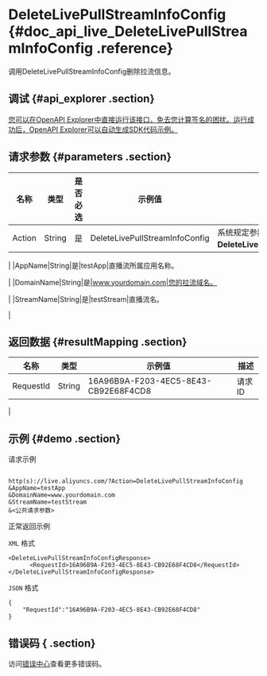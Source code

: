 # DeleteLivePullStreamInfoConfig {#doc_api_live_DeleteLivePullStreamInfoConfig .reference}

调用DeleteLivePullStreamInfoConfig删除拉流信息。

## 调试 {#api_explorer .section}

[您可以在OpenAPI Explorer中直接运行该接口，免去您计算签名的困扰。运行成功后，OpenAPI Explorer可以自动生成SDK代码示例。](https://api.aliyun.com/#product=live&api=DeleteLivePullStreamInfoConfig&type=RPC&version=2016-11-01)

## 请求参数 {#parameters .section}

|名称|类型|是否必选|示例值|描述|
|--|--|----|---|--|
|Action|String|是|DeleteLivePullStreamInfoConfig|系统规定参数，取值：**DeleteLivePullStreamInfoConfig**。

 |
|AppName|String|是|testApp|直播流所属应用名称。

 |
|DomainName|String|是|www.yourdomain.com|您的拉流域名。

 |
|StreamName|String|是|testStream|直播流名。

 |

## 返回数据 {#resultMapping .section}

|名称|类型|示例值|描述|
|--|--|---|--|
|RequestId|String|16A96B9A-F203-4EC5-8E43-CB92E68F4CD8|请求ID

 |

## 示例 {#demo .section}

请求示例

``` {#request_demo}

http(s)://live.aliyuncs.com/?Action=DeleteLivePullStreamInfoConfig
&AppName=testApp
&DomainName=www.yourdomain.com
&StreamName=testStream
&<公共请求参数>

```

正常返回示例

`XML` 格式

``` {#xml_return_success_demo}
<DeleteLivePullStreamInfoConfigResponse>
	  <RequestId>16A96B9A-F203-4EC5-8E43-CB92E68F4CD8</RequestId>
</DeleteLivePullStreamInfoConfigResponse>
```

`JSON` 格式

``` {#json_return_success_demo}
{
	"RequestId":"16A96B9A-F203-4EC5-8E43-CB92E68F4CD8"
}
```

## 错误码 { .section}

访问[错误中心](https://error-center.aliyun.com/status/product/live)查看更多错误码。

